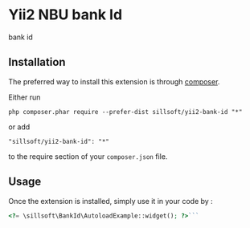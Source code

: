 Yii2 NBU bank Id
================
bank id

Installation
------------

The preferred way to install this extension is through [composer](http://getcomposer.org/download/).

Either run

```
php composer.phar require --prefer-dist sillsoft/yii2-bank-id "*"
```

or add

```
"sillsoft/yii2-bank-id": "*"
```

to the require section of your `composer.json` file.


Usage
-----

Once the extension is installed, simply use it in your code by  :

```php
<?= \sillsoft\BankId\AutoloadExample::widget(); ?>```